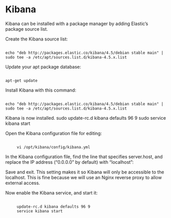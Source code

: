 # Kibana

Kibana can be installed with a package manager by adding Elastic’s package source list.

Create the Kibana source list:

```

echo "deb http://packages.elastic.co/kibana/4.5/debian stable main" | sudo tee -a /etc/apt/sources.list.d/kibana-4.5.x.list
```

Update your apt package database:

```

apt-get update
```

Install Kibana with this command:

```

echo "deb http://packages.elastic.co/kibana/4.5/debian stable main" | sudo tee -a /etc/apt/sources.list.d/kibana-4.5.x.list
```

Kibana is now installed.
    sudo update-rc.d kibana defaults 96 9
    sudo service kibana start

Open the Kibana configuration file for editing:

```

     vi /opt/kibana/config/kibana.yml
```

In the Kibana configuration file, find the line that specifies server.host, and replace the IP address (“0.0.0.0” by default) with “localhost”:

Save and exit. This setting makes it so Kibana will only be accessible to the localhost. This is fine because we will use an Nginx reverse proxy to allow external access.

Now enable the Kibana service, and start it:

```

     update-rc.d kibana defaults 96 9
     service kibana start
```
